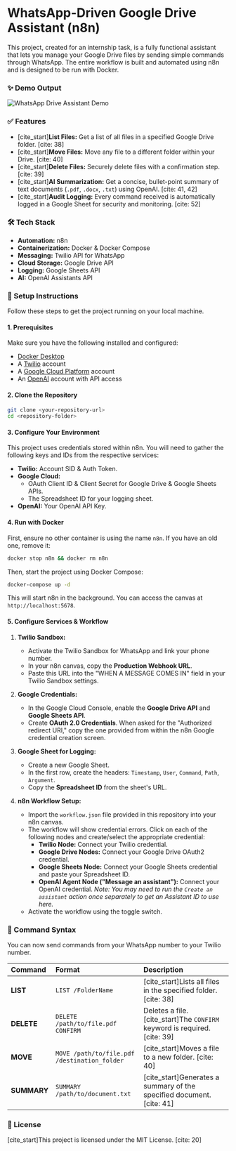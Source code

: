 # WhatsApp-Driven Google Drive Assistant (n8n)

This project, created for an internship task, is a fully functional assistant that lets you manage your Google Drive files by sending simple commands through WhatsApp. The entire workflow is built and automated using n8n and is designed to be run with Docker.

### ✨ Demo Output

![WhatsApp Drive Assistant Demo](https://storage.googleapis.com/gemini-generative-ai-public/readme-demo-1/whatsapp-drive-assistant-demo.png)

### ✅ Features

* [cite_start]**List Files:** Get a list of all files in a specified Google Drive folder. [cite: 38]
* [cite_start]**Move Files:** Move any file to a different folder within your Drive. [cite: 40]
* [cite_start]**Delete Files:** Securely delete files with a confirmation step. [cite: 39]
* [cite_start]**AI Summarization:** Get a concise, bullet-point summary of text documents (`.pdf`, `.docx`, `.txt`) using OpenAI. [cite: 41, 42]
* [cite_start]**Audit Logging:** Every command received is automatically logged in a Google Sheet for security and monitoring. [cite: 52]

### 🛠️ Tech Stack

* **Automation:** n8n
* **Containerization:** Docker & Docker Compose
* **Messaging:** Twilio API for WhatsApp
* **Cloud Storage:** Google Drive API
* **Logging:** Google Sheets API
* **AI:** OpenAI Assistants API

### 🚀 Setup Instructions

Follow these steps to get the project running on your local machine.

#### **1. Prerequisites**

Make sure you have the following installed and configured:
* [Docker Desktop](https://www.docker.com/products/docker-desktop/)
* A [Twilio](https://www.twilio.com/) account
* A [Google Cloud Platform](https://console.cloud.google.com/) account
* An [OpenAI](https://platform.openai.com/) account with API access

#### **2. Clone the Repository**

```bash
git clone <your-repository-url>
cd <repository-folder>
```

#### **3. Configure Your Environment**

This project uses credentials stored within n8n. You will need to gather the following keys and IDs from the respective services:

* **Twilio:** Account SID & Auth Token.
* **Google Cloud:**
    * OAuth Client ID & Client Secret for Google Drive & Google Sheets APIs.
    * The Spreadsheet ID for your logging sheet.
* **OpenAI:** Your OpenAI API Key.

#### **4. Run with Docker**

First, ensure no other container is using the name `n8n`. If you have an old one, remove it:
```bash
docker stop n8n && docker rm n8n
```
Then, start the project using Docker Compose:
```bash
docker-compose up -d
```
This will start n8n in the background. You can access the canvas at `http://localhost:5678`.

#### **5. Configure Services & Workflow**

1.  **Twilio Sandbox:**
    * Activate the Twilio Sandbox for WhatsApp and link your phone number.
    * In your n8n canvas, copy the **Production Webhook URL**.
    * Paste this URL into the "WHEN A MESSAGE COMES IN" field in your Twilio Sandbox settings.

2.  **Google Credentials:**
    * In the Google Cloud Console, enable the **Google Drive API** and **Google Sheets API**.
    * Create **OAuth 2.0 Credentials**. When asked for the "Authorized redirect URI," copy the one provided from within the n8n Google credential creation screen.

3.  **Google Sheet for Logging:**
    * Create a new Google Sheet.
    * In the first row, create the headers: `Timestamp`, `User`, `Command`, `Path`, `Argument`.
    * Copy the **Spreadsheet ID** from the sheet's URL.

4.  **n8n Workflow Setup:**
    * Import the `workflow.json` file provided in this repository into your n8n canvas.
    * The workflow will show credential errors. Click on each of the following nodes and create/select the appropriate credential:
        * **Twilio Node:** Connect your Twilio credential.
        * **Google Drive Nodes:** Connect your Google Drive OAuth2 credential.
        * **Google Sheets Node:** Connect your Google Sheets credential and paste your Spreadsheet ID.
        * **OpenAI Agent Node ("Message an assistant"):** Connect your OpenAI credential. *Note: You may need to run the `Create an assistant` action once separately to get an Assistant ID to use here.*
    * Activate the workflow using the toggle switch.

### 💬 Command Syntax

You can now send commands from your WhatsApp number to your Twilio number.

| Command | Format | Description |
| :--- | :--- | :--- |
| **LIST** | `LIST /FolderName` | [cite_start]Lists all files in the specified folder. [cite: 38] |
| **DELETE** | `DELETE /path/to/file.pdf CONFIRM` | Deletes a file. [cite_start]The `CONFIRM` keyword is required. [cite: 39] |
| **MOVE** | `MOVE /path/to/file.pdf /destination_folder` | [cite_start]Moves a file to a new folder. [cite: 40] |
| **SUMMARY**| `SUMMARY /path/to/document.txt` | [cite_start]Generates a summary of the specified document. [cite: 41] |

### 📄 License

[cite_start]This project is licensed under the MIT License. [cite: 20]
